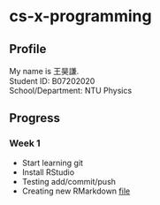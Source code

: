 # cs-x-programming

## Profile

My name is 王昊謙. <br>
Student ID: B07202020 <br>
School/Department: NTU Physics <br>


## Progress

### Week 1

- Start learning git
- Install RStudio
- Testing add/commit/push
- Creating new RMarkdown [file](https://fhcwcsy.github.io/data_science_programming/class_1/class_1.html)
